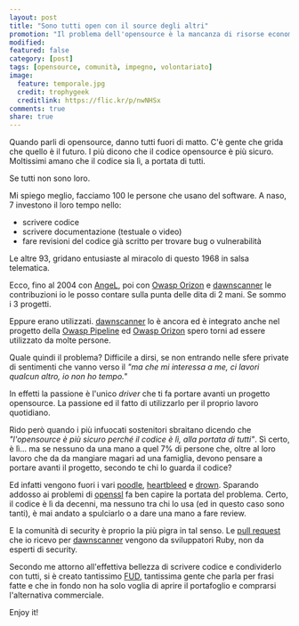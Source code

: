 ```yaml
---
layout: post
title: "Sono tutti open con il source degli altri"
promotion: "Il problema dell'opensource è la mancanza di risorse economiche ma soprattutto umane. Questo è quello che penso io."
modified: 
featured: false
category: [post]
tags: [opensource, comunità, impegno, volontariato]
image:
  feature: temporale.jpg
  credit: trophygeek
  creditlink: https://flic.kr/p/nwNHSx
comments: true
share: true
---
```


Quando parli di opensource, danno tutti fuori di matto. C'è gente che grida che
quello è il futuro. I più dicono che il codice opensource è più sicuro.
Moltissimi amano che il codice sia lì, a portata di tutti.

Se tutti non sono loro.

Mi spiego meglio, facciamo 100 le persone che usano del software. A naso, 7
investono il loro tempo nello:

* scrivere codice
* scrivere documentazione (testuale o video)
* fare revisioni del codice già scritto per trovare bug o vulnerabilità

Le altre 93, gridano entusiaste al miracolo di questo 1968 in salsa telematica.

Ecco, fino al 2004 con [AngeL](#), poi con [Owasp
Orizon](http://www.owasp.org/index.php/Category:OWASP_Orizon_Project) e
[dawnscanner](https://dawnscanner.org) le contribuzioni io le posso contare
sulla punta delle dita di 2 mani. Se sommo i 3 progetti.

Eppure erano utilizzati. [dawnscanner](https://dawnscanner.org) lo è ancora ed
è integrato anche nel progetto della [Owasp
Pipeline](https://github.com/OWASP/pipeline) ed [Owasp
Orizon](http://www.owasp.org/index.php/Category:OWASP_Orizon_Project) spero
torni ad essere utilizzato da molte persone.

Quale quindi il problema? Difficile a dirsi, se non entrando nelle sfere
private di sentimenti che vanno verso il _"ma che mi interessa a me, ci lavori
qualcun altro, io non ho tempo."_

In effetti la passione è l'unico _driver_ che ti fa portare avanti un progetto
opensource. La passione ed il fatto di utilizzarlo per il proprio lavoro
quotidiano.

Rido però quando i più infuocati sostenitori sbraitano dicendo che
_"l'opensource è più sicuro perché il codice è lì, alla portata di tutti"_. Sì
certo, è lì... ma se nessuno da una mano a quel 7% di persone che, oltre al
loro lavoro che da da mangiare magari ad una famiglia, devono pensare a portare
avanti il progetto, secondo te chi lo guarda il codice?

Ed infatti vengono fuori i vari [poodle](#), [heartbleed](#) e [drown](#).
Sparando addosso ai problemi di [openssl](https://www.openssl.org) fa ben
capire la portata del problema. Certo, il codice è lì da decenni, ma nessuno
tra chi lo usa (ed in questo caso sono tanti), è mai andato a spulciarlo o a
dare una mano a fare review.

E la comunità di security è proprio la più pigra in tal senso. Le [pull
request](#) che io ricevo per [dawnscanner](https://dawnscanner.org) vengono da
sviluppatori Ruby, non da esperti di security.

Secondo me attorno all'effettiva bellezza di scrivere codice e condividerlo con
tutti, si è creato tantissimo [FUD](#), tantissima gente che parla per frasi
fatte e che in fondo non ha solo voglia di aprire il portafoglio e comprarsi
l'alternativa commerciale.

Enjoy it!
